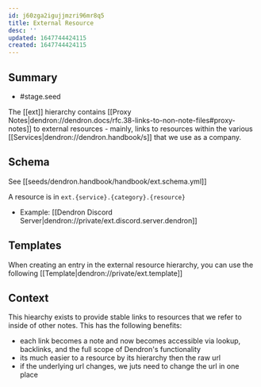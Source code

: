```yaml
---
id: j60zga2igujjmzri96mr8q5
title: External Resource
desc: ''
updated: 1647744424115
created: 1647744424115
---
```


## Summary
- #stage.seed

The [[ext]] hierarchy contains [[Proxy Notes|dendron://dendron.docs/rfc.38-links-to-non-note-files#proxy-notes]] to external resources - mainly, links to resources within the various [[Services|dendron://dendron.handbook/s]] that we use as a company.

## Schema
See [[seeds/dendron.handbook/handbook/ext.schema.yml]]

A resource is in `ext.{service}.{category}.{resource}`

- Example: [[Dendron Discord Server|dendron://private/ext.discord.server.dendron]]

## Templates
When creating an entry in the external resource hierarchy, you can use the following [[Template|dendron://private/ext.template]]

## Context
This hiearchy exists to provide stable links to resources that we refer to inside of other notes. This has the following benefits:
- each link becomes a note and now becomes accessible via lookup, backlinks, and the full scope of Dendron's functionality
- its much easier to a resource by its hierarchy then the raw url 
- if the underlying url changes, we juts need to change the url in one place